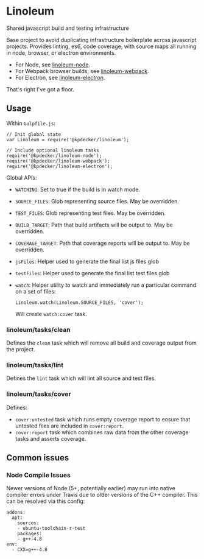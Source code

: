 # Linoleum

Shared javascript build and testing infrastructure

Base project to avoid duplicating infrastructure boilerplate across javascript projects. Provides linting, es6, code coverage, with source maps all running in node, browser, or electron environments.

- For Node, see [linoleum-node](https://github.com/kpdecker/linoleum-node).
- For Webpack browser builds, see [linoleum-webpack](https://github.com/kpdecker/linoleum-webpack).
- For Electron, see [linoleum-electron](https://github.com/kpdecker/linoleum-electron).

That's right I've got a floor.

## Usage

Within `Gulpfile.js`:

```
// Init global state
var Linoleum = require('@kpdecker/linoleum');

// Include optional linoleum tasks
require('@kpdecker/linoleum-node');
require('@kpdecker/linoleum-webpack');
require('@kpdecker/linoleum-electron');
```

Global APIs:

- `WATCHING`: Set to true if the build is in watch mode.
- `SOURCE_FILES`: Glob representing source files. May be overridden.
- `TEST_FILES`: Glob representing test files. May be overridden.
- `BUILD_TARGET`: Path that build artifacts will be output to. May be overridden.
- `COVERAGE_TARGET`: Path that coverage reports will be output to. May be overridden.
- `jsFiles`: Helper used to generate the final list js files glob
- `testFiles`: Helper used to generate the final list test files glob
- `watch`: Helper utility to watch and immediately run a particular command on a set of files:

  ```
  Linoleum.watch(Linoleum.SOURCE_FILES, 'cover');
  ```

  Will create `watch:cover` task.

### linoleum/tasks/clean

Defines the `clean` task which will remove all build and coverage output from the project.

### linoleum/tasks/lint

Defines the `lint` task which will lint all source and test files.

### linoleum/tasks/cover

Defines:
- `cover:untested` task which runs empty coverage report to ensure that untested files are included in `cover:report`.
- `cover:report` task which combines raw data from the other coverage tasks and asserts coverage.

## Common issues
### Node Compile Issues

Newer versions of Node (5+, potentially earlier) may run into native compiler errors under Travis due to older versions of the C++ compiler. This can be resolved via this config:

```
addons:
  apt:
    sources:
    - ubuntu-toolchain-r-test
    packages:
    - g++-4.8
env:
  - CXX=g++-4.8
```
